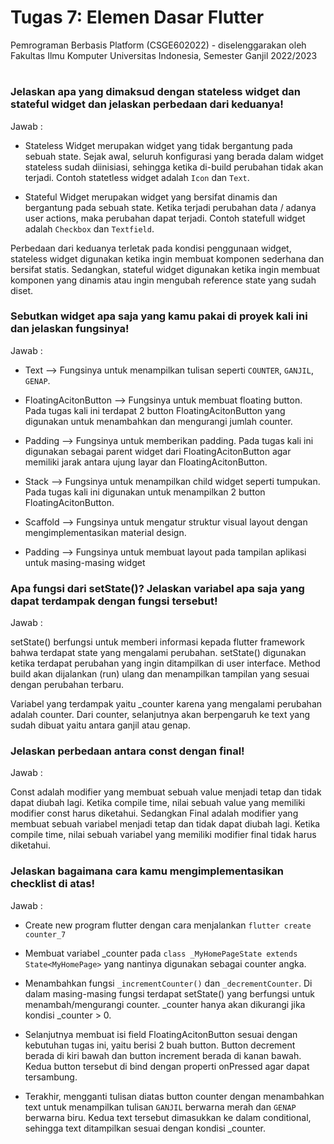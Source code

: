 # Tugas 7: Elemen Dasar Flutter

Pemrograman Berbasis Platform (CSGE602022) - diselenggarakan oleh Fakultas Ilmu Komputer Universitas Indonesia, Semester Ganjil 2022/2023

#

### Jelaskan apa yang dimaksud dengan stateless widget dan stateful widget dan jelaskan perbedaan dari keduanya!
Jawab :

- Stateless Widget merupakan widget yang tidak bergantung pada sebuah state. Sejak awal, seluruh konfigurasi yang berada dalam widget stateless sudah diinisiasi, sehingga ketika di-build perubahan tidak akan terjadi. Contoh statetless widget adalah `Icon` dan `Text`.

- Stateful Widget merupakan widget yang bersifat dinamis dan bergantung pada sebuah state. Ketika terjadi perubahan data / adanya user actions, maka perubahan dapat terjadi. Contoh statefull widget adalah `Checkbox` dan `Textfield`.

Perbedaan dari keduanya terletak pada kondisi penggunaan widget, stateless widget digunakan ketika ingin membuat komponen sederhana dan bersifat statis. Sedangkan, stateful widget digunakan ketika ingin membuat komponen yang dinamis atau ingin mengubah reference state yang sudah diset.

###  Sebutkan widget apa saja yang kamu pakai di proyek kali ini dan jelaskan fungsinya!
Jawab :

- Text --> Fungsinya untuk menampilkan tulisan seperti `COUNTER`, `GANJIL`, `GENAP`. 

- FloatingAcitonButton --> Fungsinya untuk membuat floating button. Pada tugas kali ini terdapat 2 button FloatingAcitonButton yang digunakan untuk menambahkan dan mengurangi jumlah counter.

- Padding --> Fungsinya untuk memberikan padding. Pada tugas kali ini digunakan sebagai parent widget dari FloatingAcitonButton agar memiliki jarak antara ujung layar dan FloatingAcitonButton.
- Stack --> Fungsinya untuk menampilkan child widget seperti tumpukan. Pada tugas kali ini digunakan untuk menampilkan 2 button FloatingAcitonButton.
- Scaffold --> Fungsinya untuk mengatur struktur visual layout dengan mengimplementasikan material design.
- Padding --> Fungsinya untuk membuat layout pada tampilan aplikasi untuk masing-masing widget

### Apa fungsi dari setState()? Jelaskan variabel apa saja yang dapat terdampak dengan fungsi tersebut!
Jawab :

setState() berfungsi untuk memberi informasi kepada flutter framework bahwa terdapat state yang mengalami perubahan. setState() digunakan ketika terdapat perubahan yang ingin ditampilkan di user interface. Method build akan dijalankan (run) ulang dan menampilkan tampilan yang sesuai dengan perubahan terbaru. 

Variabel yang terdampak yaitu _counter karena yang mengalami perubahan adalah counter. Dari counter, selanjutnya akan berpengaruh ke text yang sudah dibuat yaitu antara ganjil atau genap.

### Jelaskan perbedaan antara const dengan final!
Jawab :

Const adalah modifier yang membuat sebuah value menjadi tetap dan tidak dapat diubah lagi. Ketika compile time, nilai sebuah value yang memiliki modifier const harus diketahui. Sedangkan Final adalah modifier yang membuat sebuah variabel menjadi tetap dan tidak dapat diubah lagi. Ketika compile time, nilai sebuah variabel yang memiliki modifier final tidak harus diketahui.

### Jelaskan bagaimana cara kamu mengimplementasikan checklist di atas!
Jawab :

- Create new program flutter dengan cara menjalankan `flutter create counter_7`
- Membuat variabel _counter pada `class _MyHomePageState extends State<MyHomePage>` yang nantinya digunakan sebagai counter angka.

- Menambahkan fungsi `_incrementCounter()` dan `_decrementCounter`. Di dalam masing-masing fungsi terdapat setState() yang berfungsi untuk menambah/mengurangi counter. _counter hanya akan dikurangi jika kondisi _counter > 0.

- Selanjutnya membuat isi field FloatingAcitonButton sesuai dengan kebutuhan tugas ini, yaitu berisi 2 buah button. Button decrement berada di kiri bawah dan button increment berada di kanan bawah. Kedua button tersebut di bind dengan properti onPressed agar dapat tersambung.

- Terakhir, mengganti tulisan diatas button counter dengan menambahkan text untuk menampilkan tulisan `GANJIL` berwarna merah dan `GENAP` berwarna biru. Kedua text tersebut dimasukkan ke dalam conditional, sehingga text ditampilkan sesuai dengan kondisi _counter.


